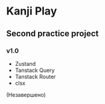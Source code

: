 # Kanji Play
## Second practice project 
### v1.0
- Zustand
- Tanstack Query
- Tanstack Router
- clsx

(Незавершено)
